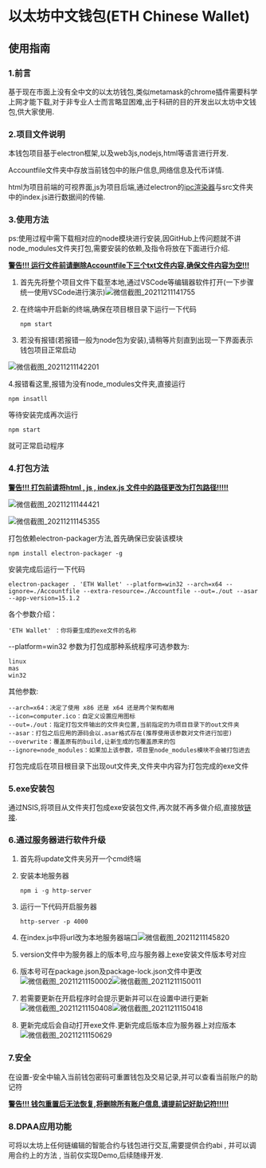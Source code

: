 # 以太坊中文钱包(ETH Chinese Wallet)

## 使用指南

### 1.前言

基于现在市面上没有全中文的以太坊钱包,类似metamask的chrome插件需要科学上网才能下载,对于非专业人士而言略显困难,出于科研的目的开发出以太坊中文钱包,供大家使用.

### 2.项目文件说明

本钱包项目基于electron框架,以及web3js,nodejs,html等语言进行开发.

Accountfile文件夹中存放当前钱包中的账户信息,网络信息及代币详情.

html为项目前端的可视界面,js为项目后端,通过electron的[ipc渲染器](https://cloud.tencent.com/developer/section/1116208)与src文件夹中的index.js进行数据间的传输.

### 3.使用方法

ps:使用过程中需下载相对应的node模块进行安装,因GitHub上传问题就不讲node_modules文件夹打包,需要安装的依赖,及指令将放在下面进行介绍.

**<u>警告!!!   运行文件前请删除Accountfile下三个txt文件内容,确保文件内容为空!!!**</u>

1. 首先先将整个项目文件下载至本地,通过VSCode等编辑器软件打开(一下步骤统一使用VSCode进行演示)![微信截图_20211211141755](https://s2.loli.net/2021/12/11/6OxMEgYupLai8WG.png)

2. 在终端中开启新的终端,确保在项目根目录下运行一下代码

   ```nodejs
   npm start
   ```

3. 若没有报错(若报错一般为node包为安装),请稍等片刻直到出现一下界面表示钱包项目正常启动

![微信截图_20211211142201](https://s2.loli.net/2021/12/11/jCPVcgRX1mwMxDN.png)

4.报错看这里,报错为没有node_modules文件夹,直接运行

```
npm insatll
```

等待安装完成再次运行

```
npm start
```

就可正常启动程序

### 4.打包方法

**<u>警告!!!   打包前请将html , js , index.js 文件中的路径更改为打包路径!!!!!**</u>

![微信截图_20211211144421](https://s2.loli.net/2021/12/11/DjWHvef1rcdO8qg.png)

![微信截图_20211211145355](https://s2.loli.net/2021/12/11/NHMuazZphLeCUfw.png)

打包依赖electron-packager方法,首先确保已安装该模块

```
npm install electron-packager -g
```

安装完成后运行一下代码

```
electron-packager . 'ETH Wallet' --platform=win32 --arch=x64 --ignore=./Accountfile --extra-resource=./Accountfile --out=./out --asar --app-version=15.1.2
```

各个参数介绍：

```
'ETH Wallet' ：你将要生成的exe文件的名称
```

--platform=win32 参数为打包成那种系统程序可选参数为:

```
linux
mas
win32
```

其他参数:

```
--arch=x64：决定了使用 x86 还是 x64 还是两个架构都用
--icon=computer.ico：自定义设置应用图标
--out=./out：指定打包文件输出的文件夹位置,当前指定的为项目目录下的out文件夹
--asar：打包之后应用的源码会以.asar格式存在(推荐使用该参数对文件进行加密)
--overwrite：覆盖原有的build,让新生成的包覆盖原来的包
--ignore=node_modules：如果加上该参数，项目里node_modules模块不会被打包进去
```

打包完成后在项目根目录下出现out文件夹,文件夹中内容为打包完成的exe文件

### 5.exe安装包

通过NSIS,将项目从文件夹打包成exe安装包文件,再次就不再多做介绍,直接放[链接](https://www.cnblogs.com/luzhanshi/p/11046260.html).

### 6.通过服务器进行软件升级

1. 首先将update文件夹另开一个cmd终端

2. 安装本地服务器

   ```
   npm i -g http-server
   ```

3. 运行一下代码开启服务器

   ```
   http-server -p 4000
   ```

4. 在index.js中将url改为本地服务器端口![微信截图_20211211145820](https://s2.loli.net/2021/12/11/DKigIGnbXLj2Pvc.png)

5. version文件中为服务器上的版本号,应与服务器上exe安装文件版本号对应

6. 版本号可在package.json及package-lock.json文件中更改![微信截图_20211211150002](https://s2.loli.net/2021/12/11/Hbgdkvw4iCrjM5Q.png)![微信截图_20211211150011](https://s2.loli.net/2021/12/11/XCSUoY1TQWza3qF.png)

7. 若需要更新在开启程序时会提示更新并可以在设置中进行更新![微信截图_20211211150408](https://s2.loli.net/2021/12/11/xPSwYB4Omrd9fJH.png)![微信截图_20211211150418](https://s2.loli.net/2021/12/11/bCoJirWcSvn7ste.png)

8. 更新完成后会自动打开exe文件.更新完成后版本应为服务器上对应版本![微信截图_20211211150629](https://s2.loli.net/2021/12/11/bltzPW3TmoNw6kA.png)

### 7.安全

在设置-安全中输入当前钱包密码可重置钱包及交易记录,并可以查看当前账户的助记符

**<u>警告!!!   钱包重置后无法恢复,将删除所有账户信息,请提前记好助记符!!!!!**</u>

### 8.DPAA应用功能

可将以太坊上任何链编辑的智能合约与钱包进行交互,需要提供合约abi , 并可以调用合约上的方法 , 当前仅实现Demo,后续随缘开发.





